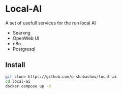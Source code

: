 # Local-AI

A set of usefull services for the run local AI

* Searxng
* OpenWeb UI
* n8n
* Postgresql

## Install
```bash
git clone https://github.com/o-shabashov/local-ai
cd local-ai
docker compose up -d
```
